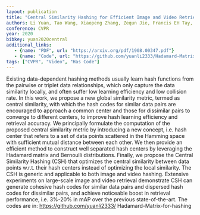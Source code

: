 ```yaml
---
layout: publication
title: "Central Similarity Hashing for Efficient Image and Video Retrieval"
authors: Li Yuan, Tao Wang, Xiaopeng Zhang, Zequn Jie, Francis EH Tay, Jiashi Feng
conference: CVPR
year: 2020
bibkey: yuan2020central
additional_links:
   - {name: "PDF", url: "https://arxiv.org/pdf/1908.00347.pdf"}
   - {name: "Code", url: "https://github.com/yuanli2333/Hadamard-Matrix-for-hashing"}
tags: ["CVPR", "Video", "Has Code"]
---
```

Existing data-dependent hashing methods usually learn
hash functions from the pairwise or triplet data relationships, which only capture the data similarity locally, and
often suffer low learning efficiency and low collision rate.
In this work, we propose a new global similarity metric,
termed as central similarity, with which the hash codes for
similar data pairs are encouraged to approach a common
center and those for dissimilar pairs to converge to different centers, to improve hash learning efficiency and retrieval accuracy. We principally formulate the computation of the proposed central similarity metric by introducing a new concept, i.e. hash center that refers to a set
of data points scattered in the Hamming space with sufficient mutual distance between each other. We then provide an efficient method to construct well separated hash
centers by leveraging the Hadamard matrix and Bernoulli
distributions. Finally, we propose the Central Similarity
Hashing (CSH) that optimizes the central similarity between data points w.r.t. their hash centers instead of optimizing the local similarity. The CSH is generic and applicable to both image and video hashing. Extensive experiments on large-scale image and video retrieval demonstrate CSH can generate cohesive hash codes for similar
data pairs and dispersed hash codes for dissimilar pairs,
and achieve noticeable boost in retrieval performance, i.e.
3%-20% in mAP over the previous state-of-the-art. The
codes are in: https://github.com/yuanli2333/
Hadamard-Matrix-for-hashing
